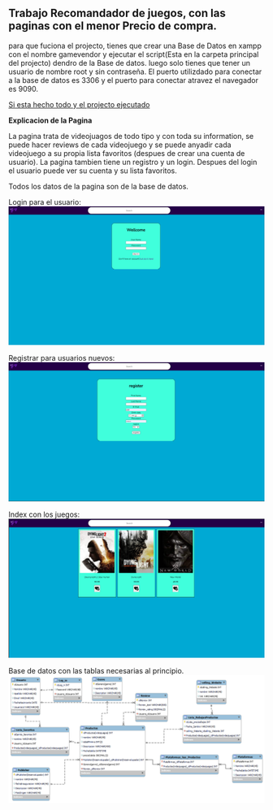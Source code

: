 ## Trabajo Recomandador de juegos, con las paginas con el menor Precio de compra.


para que fuciona el projecto, tienes que crear una Base de Datos en xampp con el nombre gamevendor y ejecutar el script(Esta en la carpeta principal del projecto) dendro de la Base de datos.
luego solo tienes que tener un usuario de nombre root y sin contraseña.
El puerto utilizdado para conectar a la base de datos es 3306 y el puerto para conectar atravez el navegador es 9090.


[Si esta hecho todo y el projecto ejecutado](http://localhost:9000/)

**Explicacion de la Pagina**

La pagina trata de videojuagos de todo tipo y con toda su information, se puede hacer reviews de cada videojuego y se puede anyadir cada videojuego a su propia lista favoritos (despues de crear una cuenta de usuario).
La pagina tambien tiene un registro y un login. Despues del login el usuario puede ver su cuenta y su lista favoritos.

Todos los datos de la pagina son de la base de datos.

Login para el usuario:
![alt text](img_LoginPage.png)

Registrar para usuarios nuevos:
![alt text](img_RegisterPage.png)

Index con los juegos:
![alt text](img_IndexPage.png)

Base de datos con las tablas necesarias al principio.
![alt text](BD_ViedeoJuegos_Review.png)
